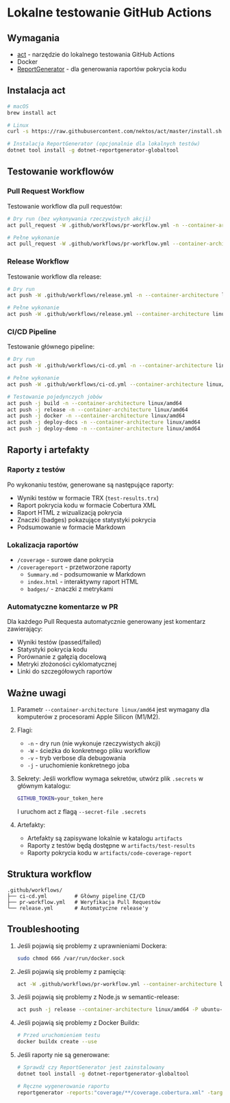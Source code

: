 # Lokalne testowanie GitHub Actions

## Wymagania

- [act](https://github.com/nektos/act) - narzędzie do lokalnego testowania GitHub Actions
- Docker
- [ReportGenerator](https://github.com/danielpalme/ReportGenerator) - dla generowania raportów pokrycia kodu

## Instalacja act

```bash
# macOS
brew install act

# Linux
curl -s https://raw.githubusercontent.com/nektos/act/master/install.sh | sudo bash

# Instalacja ReportGenerator (opcjonalnie dla lokalnych testów)
dotnet tool install -g dotnet-reportgenerator-globaltool
```

## Testowanie workflowów

### Pull Request Workflow

Testowanie workflow dla pull requestów:

```bash
# Dry run (bez wykonywania rzeczywistych akcji)
act pull_request -W .github/workflows/pr-workflow.yml -n --container-architecture linux/amd64

# Pełne wykonanie
act pull_request -W .github/workflows/pr-workflow.yml --container-architecture linux/amd64
```

### Release Workflow

Testowanie workflow dla release:

```bash
# Dry run
act push -W .github/workflows/release.yml -n --container-architecture linux/amd64

# Pełne wykonanie
act push -W .github/workflows/release.yml --container-architecture linux/amd64
```

### CI/CD Pipeline

Testowanie głównego pipeline:

```bash
# Dry run
act push -W .github/workflows/ci-cd.yml -n --container-architecture linux/amd64

# Pełne wykonanie
act push -W .github/workflows/ci-cd.yml --container-architecture linux/amd64

# Testowanie pojedynczych jobów
act push -j build -n --container-architecture linux/amd64
act push -j release -n --container-architecture linux/amd64
act push -j docker -n --container-architecture linux/amd64
act push -j deploy-docs -n --container-architecture linux/amd64
act push -j deploy-demo -n --container-architecture linux/amd64
```

## Raporty i artefakty

### Raporty z testów

Po wykonaniu testów, generowane są następujące raporty:

- Wyniki testów w formacie TRX (`test-results.trx`)
- Raport pokrycia kodu w formacie Cobertura XML
- Raport HTML z wizualizacją pokrycia
- Znaczki (badges) pokazujące statystyki pokrycia
- Podsumowanie w formacie Markdown

### Lokalizacja raportów

- `/coverage` - surowe dane pokrycia
- `/coveragereport` - przetworzone raporty
    - `Summary.md` - podsumowanie w Markdown
    - `index.html` - interaktywny raport HTML
    - `badges/` - znaczki z metrykami

### Automatyczne komentarze w PR

Dla każdego Pull Requesta automatycznie generowany jest komentarz zawierający:

- Wyniki testów (passed/failed)
- Statystyki pokrycia kodu
- Porównanie z gałęzią docelową
- Metryki złożoności cyklomatycznej
- Linki do szczegółowych raportów

## Ważne uwagi

1. Parametr `--container-architecture linux/amd64` jest wymagany dla komputerów z procesorami Apple Silicon (M1/M2).

2. Flagi:
    - `-n` - dry run (nie wykonuje rzeczywistych akcji)
    - `-W` - ścieżka do konkretnego pliku workflow
    - `-v` - tryb verbose dla debugowania
    - `-j` - uruchomienie konkretnego joba

3. Sekrety:
   Jeśli workflow wymaga sekretów, utwórz plik `.secrets` w głównym katalogu:
   ```bash
   GITHUB_TOKEN=your_token_here
   ```
   I uruchom act z flagą `--secret-file .secrets`

4. Artefakty:
    - Artefakty są zapisywane lokalnie w katalogu `artifacts`
    - Raporty z testów będą dostępne w `artifacts/test-results`
    - Raporty pokrycia kodu w `artifacts/code-coverage-report`

## Struktura workflow

```
.github/workflows/
├── ci-cd.yml         # Główny pipeline CI/CD
├── pr-workflow.yml   # Weryfikacja Pull Requestów
└── release.yml       # Automatyczne release'y
```

## Troubleshooting

1. Jeśli pojawią się problemy z uprawnieniami Dockera:
   ```bash
   sudo chmod 666 /var/run/docker.sock
   ```

2. Jeśli pojawią się problemy z pamięcią:
   ```bash
   act -W .github/workflows/pr-workflow.yml --container-architecture linux/amd64 -P ubuntu-latest=catthehacker/ubuntu:act-latest
   ```

3. Jeśli pojawią się problemy z Node.js w semantic-release:
   ```bash
   act push -j release --container-architecture linux/amd64 -P ubuntu-latest=node:16-buster
   ```

4. Jeśli pojawią się problemy z Docker Buildx:
   ```bash
   # Przed uruchomieniem testu
   docker buildx create --use
   ```

5. Jeśli raporty nie są generowane:
   ```bash
   # Sprawdź czy ReportGenerator jest zainstalowany
   dotnet tool install -g dotnet-reportgenerator-globaltool
   
   # Ręczne wygenerowanie raportu
   reportgenerator -reports:"coverage/**/coverage.cobertura.xml" -targetdir:"coveragereport" -reporttypes:"MarkdownSummary;Html;Badges"
   ``` 
